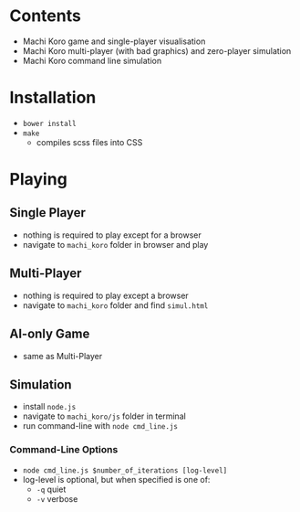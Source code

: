 # Contents

* Machi Koro game and single-player visualisation
* Machi Koro multi-player (with bad graphics) and zero-player simulation
* Machi Koro command line simulation

# Installation

* `bower install`
* `make`
  * compiles scss files into CSS

# Playing

## Single Player

* nothing is required to play except for a browser
* navigate to `machi_koro` folder in browser and play

## Multi-Player

* nothing is required to play except a browser
* navigate to `machi_koro` folder and find `simul.html`

## AI-only Game

* same as Multi-Player

## Simulation

* install `node.js`
* navigate to `machi_koro/js` folder in terminal
* run command-line with `node cmd_line.js`

### Command-Line Options

* `node cmd_line.js $number_of_iterations [log-level]`
* log-level is optional, but when specified is one of:
    * `-q`      quiet
    * `-v`      verbose
